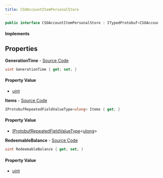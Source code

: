 ```yaml
---
title: CSOAccountItemPersonalStore
---
```


```csharp
public interface CSOAccountItemPersonalStore : ITypedProtobuf<CSOAccountItemPersonalStore>, INativeHandle
```

#### Implements

## Properties

**GenerationTime** - [Source Code](https://github.com/swiftly-solution/swiftlys2/blob/master/managed/src/SwiftlyS2.Generated/Protobufs/Interfaces/CSOAccountItemPersonalStore.cs#L13)

```csharp
uint GenerationTime { get; set; }
```

#### Property Value

- [uint](https://learn.microsoft.com/dotnet/api/system.uint32)

**Items** - [Source Code](https://github.com/swiftly-solution/swiftlys2/blob/master/managed/src/SwiftlyS2.Generated/Protobufs/Interfaces/CSOAccountItemPersonalStore.cs#L19)

```csharp
IProtobufRepeatedFieldValueType<ulong> Items { get; }
```

#### Property Value

- [IProtobufRepeatedFieldValueType](/docs/api/shared/netmessages/iprotobufrepeatedfieldvaluetype-1)<[ulong](https://learn.microsoft.com/dotnet/api/system.uint64)>

**RedeemableBalance** - [Source Code](https://github.com/swiftly-solution/swiftlys2/blob/master/managed/src/SwiftlyS2.Generated/Protobufs/Interfaces/CSOAccountItemPersonalStore.cs#L16)

```csharp
uint RedeemableBalance { get; set; }
```

#### Property Value

- [uint](https://learn.microsoft.com/dotnet/api/system.uint32)

